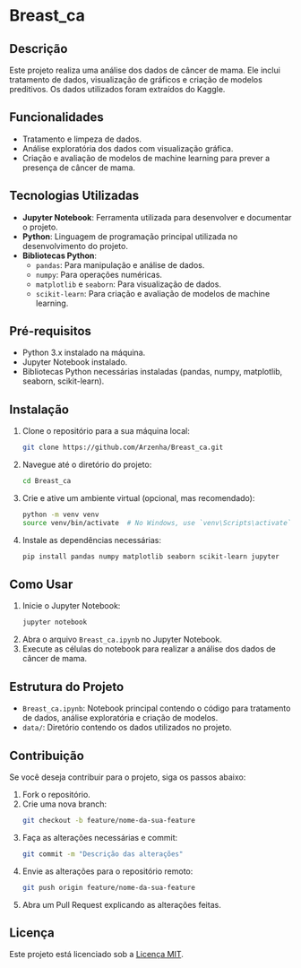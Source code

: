 # Breast_ca

## Descrição
Este projeto realiza uma análise dos dados de câncer de mama. Ele inclui tratamento de dados, visualização de gráficos e criação de modelos preditivos. Os dados utilizados foram extraídos do Kaggle.

## Funcionalidades
- Tratamento e limpeza de dados.
- Análise exploratória dos dados com visualização gráfica.
- Criação e avaliação de modelos de machine learning para prever a presença de câncer de mama.

## Tecnologias Utilizadas
- **Jupyter Notebook**: Ferramenta utilizada para desenvolver e documentar o projeto.
- **Python**: Linguagem de programação principal utilizada no desenvolvimento do projeto.
- **Bibliotecas Python**:
  - `pandas`: Para manipulação e análise de dados.
  - `numpy`: Para operações numéricas.
  - `matplotlib` e `seaborn`: Para visualização de dados.
  - `scikit-learn`: Para criação e avaliação de modelos de machine learning.

## Pré-requisitos
- Python 3.x instalado na máquina.
- Jupyter Notebook instalado.
- Bibliotecas Python necessárias instaladas (pandas, numpy, matplotlib, seaborn, scikit-learn).

## Instalação
1. Clone o repositório para a sua máquina local:
    ```bash
    git clone https://github.com/Arzenha/Breast_ca.git
    ```
2. Navegue até o diretório do projeto:
    ```bash
    cd Breast_ca
    ```
3. Crie e ative um ambiente virtual (opcional, mas recomendado):
    ```bash
    python -m venv venv
    source venv/bin/activate  # No Windows, use `venv\Scripts\activate`
    ```
4. Instale as dependências necessárias:
    ```bash
    pip install pandas numpy matplotlib seaborn scikit-learn jupyter
    ```

## Como Usar
1. Inicie o Jupyter Notebook:
    ```bash
    jupyter notebook
    ```
2. Abra o arquivo `Breast_ca.ipynb` no Jupyter Notebook.
3. Execute as células do notebook para realizar a análise dos dados de câncer de mama.

## Estrutura do Projeto
- `Breast_ca.ipynb`: Notebook principal contendo o código para tratamento de dados, análise exploratória e criação de modelos.
- `data/`: Diretório contendo os dados utilizados no projeto.

## Contribuição
Se você deseja contribuir para o projeto, siga os passos abaixo:
1. Fork o repositório.
2. Crie uma nova branch:
    ```bash
    git checkout -b feature/nome-da-sua-feature
    ```
3. Faça as alterações necessárias e commit:
    ```bash
    git commit -m "Descrição das alterações"
    ```
4. Envie as alterações para o repositório remoto:
    ```bash
    git push origin feature/nome-da-sua-feature
    ```
5. Abra um Pull Request explicando as alterações feitas.

## Licença
Este projeto está licenciado sob a [Licença MIT](LICENSE).
